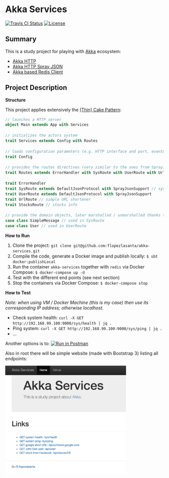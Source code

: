 # Akka Services

[![Travis CI Status](https://travis-ci.org/flopezlasanta/akka-services.svg?branch=master)](https://travis-ci.org/flopezlasanta/akka-services) [![License](https://img.shields.io/github/license/mashape/apistatus.svg)](https://opensource.org/licenses/MIT)

## Summary

This is a study project for playing with [Akka](http://akka.io/) ecosystem:

- [Akka HTTP](http://doc.akka.io/docs/akka/2.4.8/scala/http/introduction.html)
- [Akka HTTP Spray JSON](http://doc.akka.io/docs/akka/2.4/scala/http/common/json-support.html)
- [Akka based Redis Client](https://github.com/scredis/scredis)

## Project Description

**Structure**

This project applies extensively the [(Thin) Cake Pattern](http://www.cakesolutions.net/teamblogs/2011/12/19/cake-pattern-in-depth):

```scala
// launches a HTTP server
object Main extends App with Services

// initializes the actors system
trait Services extends Config with Routes

// loads configuration parameters (e.g. HTTP interface and port, eventually DB connection settings...)
trait Config

// provides the routes directives (very similar to the ones from Spray)
trait Routes extends ErrorHandler with SysRoute with UserRoute with UrlRoute with StocksRoute

trait ErrorHandler
trait SysRoute extends DefaultJsonProtocol with SprayJsonSupport // system functions
trait UserRoute extends DefaultJsonProtocol with SprayJsonSupport 
trait UrlRoute // simple URL shortener
trait StocksRoute // stocks info

// provide the domain objects, later marshalled / unmarshalled thanks to the JSON Support from Akka HTTP Spray Json  
case class SimpleMessage // used in SysRoute
case class User // used in UserRoute
```

**How to Run**

1. Clone the project: `git clone git@github.com:flopezlasanta/akka-services.git`
2. Compile the code, generate a Docker image and publish locally: `$ sbt docker:publishLocal`
3. Run the container `akka-services` together with `redis` via Docker Compose: `$ docker-compose up -d`
4. Test with the different end points (see next section)
5. Stop the containers via Docker Compose: `$ docker-compose stop`

**How to Test**

*Note: when using VM / Docker Machine (this is my case) then use its corresponding IP address; otherwise localhost.*

- Check system health: `curl -X GET http://192.168.99.100:9000/sys/health | jq .`
- Ping system: `curl -X GET http://192.168.99.100:9000/sys/ping | jq .`
- ... 

Another options is to:
[![Run in Postman](https://run.pstmn.io/button.svg)](https://app.getpostman.com/run-collection/34021b48a56eb5ffe000)

Also in root there will be simple website (made with Bootstrap 3) listing all endpoints:

<img src="https://raw.githubusercontent.com/flopezlasanta/akka-services/master/page.png" width="384">


